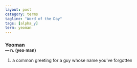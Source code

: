 ```yaml
---
layout: post
category: terms
tagline: "Word of the Day"
tags: [alpha_y]
term: yeoman
---
```


<h3>Yeoman<br/> <small>&mdash; n. (yeo<span>&middot;</span>man)</small></h3>
<p><ol><li>a common greeting for a guy whose name you've forgotten</li>
</ol></p>
